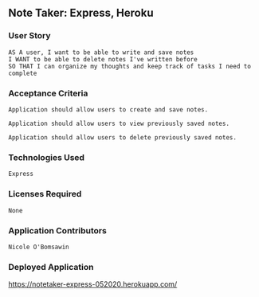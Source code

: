 ## Note Taker: Express, Heroku

### User Story
```
AS A user, I want to be able to write and save notes
I WANT to be able to delete notes I've written before
SO THAT I can organize my thoughts and keep track of tasks I need to complete
```

### Acceptance Criteria
```
Application should allow users to create and save notes.

Application should allow users to view previously saved notes.

Application should allow users to delete previously saved notes.
```

### Technologies Used
```
Express
```

### Licenses Required
```
None
```

### Application Contributors
```
Nicole O'Bomsawin
```

### Deployed Application
https://notetaker-express-052020.herokuapp.com/
